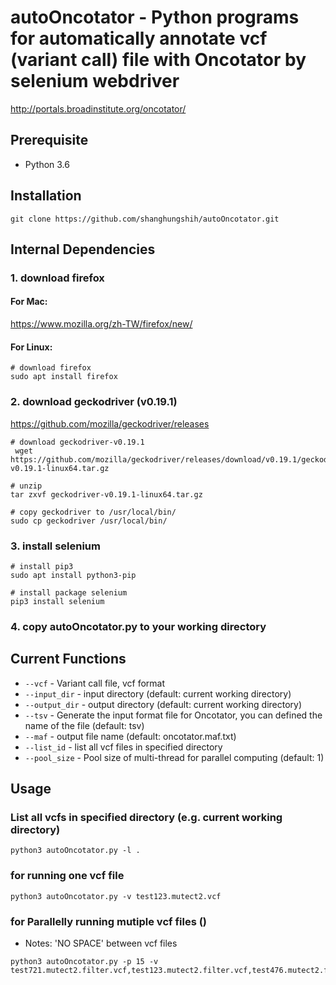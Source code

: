 # autoOncotator - Python programs for automatically annotate vcf (variant call) file with Oncotator by selenium webdriver

http://portals.broadinstitute.org/oncotator/

## Prerequisite
* Python 3.6

## Installation
``` shell
git clone https://github.com/shanghungshih/autoOncotator.git
```
## Internal Dependencies
### 1. download firefox
#### For Mac:
https://www.mozilla.org/zh-TW/firefox/new/

#### For Linux:
```
# download firefox
sudo apt install firefox
```

### 2. download geckodriver (v0.19.1)
https://github.com/mozilla/geckodriver/releases
```
# download geckodriver-v0.19.1
 wget https://github.com/mozilla/geckodriver/releases/download/v0.19.1/geckodriver-v0.19.1-linux64.tar.gz
 
# unzip 
tar zxvf geckodriver-v0.19.1-linux64.tar.gz
 
# copy geckodriver to /usr/local/bin/
sudo cp geckodriver /usr/local/bin/
```

### 3. install selenium
```
# install pip3
sudo apt install python3-pip

# install package selenium
pip3 install selenium
```

### 4. copy autoOncotator.py to your working directory

## Current Functions
* `--vcf` - Variant call file, vcf format
* `--input_dir` - input directory (default: current working directory)
* `--output_dir` - output directory (default: current working directory)
* `--tsv` - Generate the input format file for Oncotator, you can defined the name of the file (default: tsv)
* `--maf` - output file name (default: oncotator.maf.txt)
* `--list_id` - list all vcf files in specified directory
* `--pool_size` - Pool size of multi-thread for parallel computing (default: 1)

## Usage
###  List all vcfs in specified directory (e.g. current working directory)
```
python3 autoOncotator.py -l .
```

###  for running one vcf file
```
python3 autoOncotator.py -v test123.mutect2.vcf
```

###  for Parallelly running mutiple vcf files ()
* Notes: 'NO SPACE' between vcf files
```
python3 autoOncotator.py -p 15 -v test721.mutect2.filter.vcf,test123.mutect2.filter.vcf,test476.mutect2.filter.vcf
```
